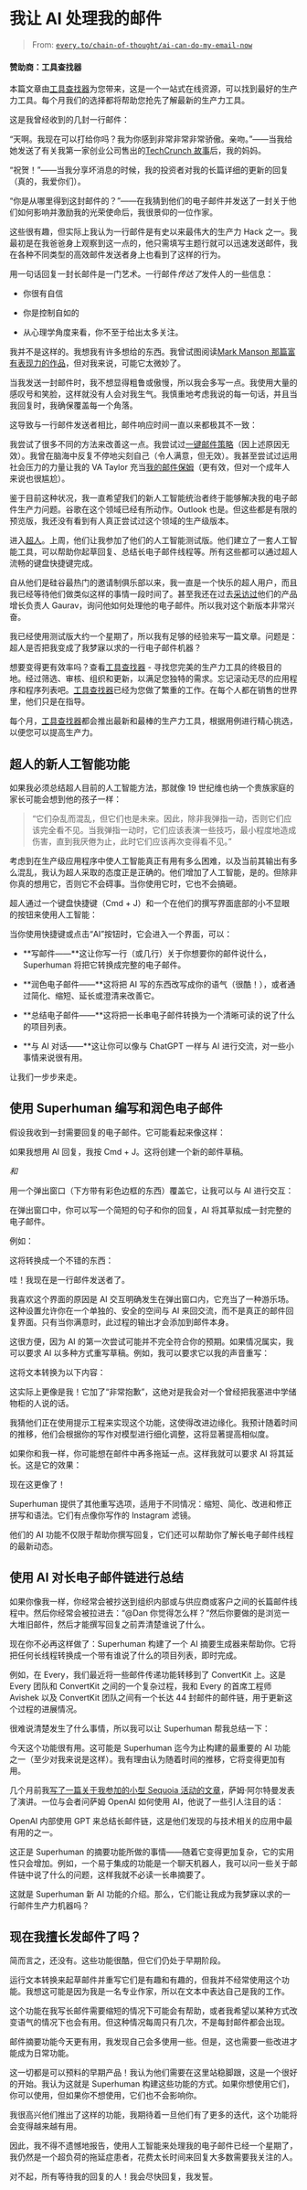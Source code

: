 <!--yml

类别：COT 专栏

日期：2024 年 05 月 08 日 11:09:22

-->

# 我让 AI 处理我的邮件

> From: [`every.to/chain-of-thought/ai-can-do-my-email-now`](https://every.to/chain-of-thought/ai-can-do-my-email-now)

#### 赞助商：工具查找器

本篇文章由[工具查找器](https://toolfinder.co/?utm_source=everyto)为您带来，这是一个一站式在线资源，可以找到最好的生产力工具。每个月我们的选择都将帮助您抢先了解最新的生产力工具。

这是我曾经收到的几封一行邮件：

“天啊。我现在可以打给你吗？我为你感到非常非常非常骄傲。亲吻。”——当我给她发送了有关我第一家创业公司售出的[TechCrunch 故事](https://techcrunch.com/2014/06/09/pegasystems-acquires-co-browsing-tool-firefly-the-first-investment-by-first-rounds-dorm-room-fund/)后，我的妈妈。

“祝贺！”——当我分享坏消息的时候，我的投资者对我的长篇详细的更新的回复（真的，我爱你们）。

“你是从哪里得到这封邮件的？”——在我猜到他们的电子邮件并发送了一封关于他们如何影响并激励我的光荣使命后，我很景仰的一位作家。

这些很有趣，但实际上我认为一行邮件是有史以来最伟大的生产力 Hack 之一。我最初是在我爸爸身上观察到这一点的，他只需填写主题行就可以迅速发送邮件，我在各种不同类型的高效邮件发送者身上也看到了这样的行为。

用一句话回复一封长邮件是一门艺术。一行邮件*传达了*发件人的一些信息：

+   你很有自信

+   你是控制自如的

+   从心理学角度来看，你不至于给出太多关注。

我并不是这样的。我想我有许多想给的东西。我曾试图阅读[Mark Manson 那篇富有表现力的作品](https://www.amazon.com/Subtle-Art-Not-Giving-Counterintuitive/dp/0062457713)，但对我来说，可能它太微妙了。

当我发送一封邮件时，我不想显得粗鲁或傲慢，所以我会多写一点。我使用大量的感叹号和笑脸，这样就没有人会对我生气。我慎重地考虑我说的每一句话，并且当我回复时，我确保覆盖每一个角落。

这导致与一行邮件发送者相比，邮件响应时间一直以来都极其不一致：

我尝试了很多不同的方法来改善这一点。我尝试过[一键邮件策略](https://www.alexishaselberger.com/news-notes/2019/3/7/the-one-touch-rule)（因上述原因无效）。我曾在脑海中反复不停地尖刻自己（令人满意，但无效）。我甚至尝试过运用社会压力的力量让我的 VA Taylor 充当[我的邮件保姆](https://www.youtube.com/watch?v=T4CB5RPbtCk&t=4s)（更有效，但对一个成年人来说也很尴尬）。

鉴于目前这种状况，我一直希望我们的新人工智能统治者终于能够解决我的电子邮件生产力问题。谷歌在这个领域已经有所动作。Outlook 也是。但这些都是有限的预览版，我还没有看到有人真正尝试过这个领域的生产级版本。

进入[超人](https://superhuman.com/?ref=every)。上周，他们让我参加了他们的人工智能测试版。他们建立了一套人工智能工具，可以帮助你起草回复、总结长电子邮件线程等。所有这些都可以通过超人流畅的键盘快捷键完成。

自从他们是硅谷最热门的邀请制俱乐部以来，我一直是一个快乐的超人用户，而且我已经等待他们做类似这样的事情一段时间了。甚至我还在过去[采访过](https://every.to/superorganizers/how-the-head-of-growth-at-superhuman-915816)他们的产品增长负责人 Gaurav，询问他如何处理他的电子邮件。所以我对这个新版本非常兴奋。

我已经使用测试版大约一个星期了，所以我有足够的经验来写一篇文章。问题是：超人是否把我变成了我梦寐以求的一行电子邮件机器？

想要变得更有效率吗？查看[工具查找器](https://toolfinder.co/?utm_source=everyto) - 寻找您完美的生产力工具的终极目的地。经过筛选、审核、组织和更新，以满足您独特的需求。忘记滚动无尽的应用程序和程序列表吧。[工具查找器](https://toolfinder.co/?utm_source=everyto)已经为您做了繁重的工作。在每个人都在销售的世界里，他们只是在指导。

每个月，[工具查找器](https://toolfinder.co/?utm_source=everyto)都会推出最新和最棒的生产力工具，根据用例进行精心挑选，以便您可以提高生产力。

## 超人的新人工智能功能

如果我必须总结超人目前的人工智能方法，那就像 19 世纪维也纳一个贵族家庭的家长可能会想到他的孩子一样：

> “它们杂乱而混乱，但它们也是未来。因此，除非我弹指一动，否则它们应该完全看不见。当我弹指一动时，它们应该表演一些技巧，最小程度地造成伤害，直到我厌倦为止，此时它们应该再次变得看不见。”

考虑到在生产级应用程序中使人工智能真正有用有多么困难，以及当前其输出有多么混乱，我认为超人采取的态度正是正确的。他们增加了人工智能，是的。但除非你真的想用它，否则它不会碍事。当你使用它时，它也不会搞砸。

超人通过一个键盘快捷键（Cmd + J）和一个在他们的撰写界面底部的小不显眼的按钮来使用人工智能：

当你使用快捷键或点击“AI”按钮时，它会进入一个界面，可以：

+   **写邮件——**这让你写一行（或几行）关于你想要你的邮件说什么，Superhuman 将把它转换成完整的电子邮件。

+   **润色电子邮件——**这将把 AI 写的东西改写成你的语气（很酷！），或者通过简化、缩短、延长或澄清来改善它。

+   **总结电子邮件——**这将把一长串电子邮件转换为一个清晰可读的说了什么的项目列表。

+   **与 AI 对话——**这让你可以像与 ChatGPT 一样与 AI 进行交流，对一些小事情来说很有用。

让我们一步步来走。

## 使用 Superhuman 编写和润色电子邮件

假设我收到一封需要回复的电子邮件。它可能看起来像这样：

如果我想用 AI 回复，我按 Cmd + J。这将创建一个新的邮件草稿。

*和*

用一个弹出窗口（下方带有彩色边框的东西）覆盖它，让我可以与 AI 进行交互：

在弹出窗口中，你可以写一个简短的句子和你的回复，AI 将其草拟成一封完整的电子邮件。

例如：

这将转换成一个不错的东西：

哇！我现在是一行邮件发送者了。

我喜欢这个界面的原因是 AI 交互明确发生在弹出窗口内，它充当了一种游乐场。这种设置允许你在一个单独的、安全的空间与 AI 来回交流，而不是真正的邮件回复界面。只有当你满意时，此过程的输出才会添加到邮件本身。

这很方便，因为 AI 的第一次尝试可能并不完全符合你的预期。如果情况属实，我可以要求 AI 以多种方式重写草稿。例如，我可以要求它以我的声音重写：

这将文本转换为以下内容：

这实际上更像是我！它加了“非常抱歉”，这绝对是我会对一个曾经把我塞进中学储物柜的人说的话。

我猜他们正在使用提示工程来实现这个功能，这使得改进边缘化。我预计随着时间的推移，他们会根据你的写作对模型进行细化调整，这将显著提高相似度。

如果你和我一样，你可能想在邮件中再多拖延一点。这样我就可以要求 AI 将其延长。这是它的效果：

现在这更像了！

Superhuman 提供了其他重写选项，适用于不同情况：缩短、简化、改进和修正拼写和语法。它们有点像你写作的 Instagram 滤镜。

他们的 AI 功能不仅限于帮助你撰写回复，它们还可以帮助你了解长电子邮件线程的最新动态。

## 使用 AI 对长电子邮件链进行总结

如果你像我一样，你经常会被抄送到组织内部或与供应商或客户之间的长篇邮件线程中。然后你经常会被拉进去：“@Dan 你觉得怎么样？”然后你要做的是浏览一大堆旧邮件，然后才能撰写回复之前弄清楚谁说了什么。

现在你不必再这样做了：Superhuman 构建了一个 AI 摘要生成器来帮助你。它将把任何长线程转换成一个带有谁说了什么的项目列表，即时完成。

例如，在 Every，我们最近将一些邮件传递功能转移到了 ConvertKit 上。这是 Every 团队和 ConvertKit 之间的一个复杂过程，我和 Every 的首席工程师 Avishek 以及 ConvertKit 团队之间有一个长达 44 封邮件的邮件链，用于更新这个过程的进展情况。

很难说清楚发生了什么事情，所以我可以让 Superhuman 帮我总结一下：

今天这个功能很有用。这可能是 Superhuman 迄今为止构建的最重要的 AI 功能之一（至少对我来说是这样）。我有理由认为随着时间的推移，它将变得更加有用。

几个月前我[写了一篇关于我参加的小型 Sequoia 活动的文章](https://every.to/chain-of-thought/gpt-4-is-a-reasoning-engine?sid=20916)，萨姆·阿尔特曼发表了演讲。一位与会者问萨姆 OpenAI 如何使用 AI，他说了一些引人注目的话：

OpenAI 内部使用 GPT 来总结长邮件链，这是他们发现的与技术相关的应用中最有用的之一。

这正是 Superhuman 的摘要功能所做的事情——随着它变得更加复杂，它的实用性只会增加。例如，一个易于集成的功能是一个聊天机器人，我可以问一些关于邮件链中说了什么的问题，这样我就不必读一长串摘要了。

这就是 Superhuman 新 AI 功能的介绍。那么，它们能让我成为我梦寐以求的一行邮件生产力机器吗？

## 现在我擅长发邮件了吗？

简而言之，还没有。这些功能很酷，但它们仍处于早期阶段。

运行文本转换来起草邮件并重写它们是有趣和有趣的，但我并不经常使用这个功能。我想这可能是因为我是一名专业作家，所以在文本中表达自己是我的工作。

这个功能在我写长邮件需要缩短的情况下可能会有帮助，或者我希望以某种方式改变语气的情况下也会有用。但这种情况每周只有几次，不是每封邮件都会出现。

邮件摘要功能今天更有用，我发现自己会多使用一些。但是，这也需要一些改进才能成为日常功能。

这一切都是可以预料的早期产品！我认为他们需要在这里站稳脚跟，这是一个很好的开始。我认为这就是 Superhuman 构建这些功能的方式。如果你想使用它们，你可以使用，但如果你不想使用，它们也不会影响你。

我很高兴他们推出了这样的功能，我期待着一旦他们有了更多的迭代，这个功能将会变得越来越有用。

因此，我不得不遗憾地报告，使用人工智能来处理我的电子邮件已经一个星期了，我仍然是一个超负荷的拖延症患者，花费太长时间来回复大多数需要我关注的人。

对不起，所有等待我的回复的人！我会尽快回复，我发誓。
